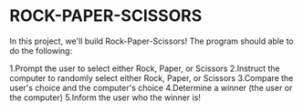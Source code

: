 # ROCK-PAPER-SCISSORS
In this project, we'll build Rock-Paper-Scissors!
The program should able to do the following:

1.Prompt the user to select either Rock, Paper, or Scissors
2.Instruct the computer to randomly select either Rock, Paper, or Scissors
3.Compare the user's choice and the computer's choice
4.Determine a winner (the user or the computer)
5.Inform the user who the winner is!
